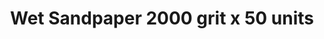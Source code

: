 ---
layout: product
title: "Wet Sandpaper 2000 grit x 50 units"
price: "500" 
desc: "Šmirgla"
img_path: "/assets/img/AK9028.webp"
brand: "AK"
available: true
special_offer: true
new: false
soon: false
cat: "070000"
subcat: "070200"
subsubcat: "070201"
sifra: "AK9028"
popular: false
spec: true
---
